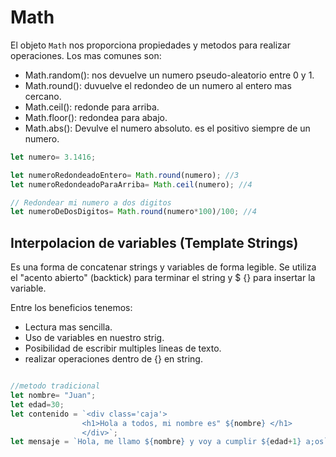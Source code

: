 # Math

El objeto `Math` nos proporciona propiedades y metodos para realizar operaciones. Los mas comunes son:

- Math.random(): nos devuelve un numero pseudo-aleatorio entre 0 y 1.
- Math.round(): duvuelve el redondeo de un numero al entero mas cercano.
- Math.ceil(): redonde para arriba.
- Math.floor(): redondea para abajo. 
- Math.abs(): Devulve el numero absoluto. es el positivo siempre de un numero. 

```js
let numero= 3.1416;

let numeroRedondeadoEntero= Math.round(numero); //3
let numeroRedondeadoParaArriba= Math.ceil(numero); //4

// Redondear mi numero a dos digitos
let numeroDeDosDigitos= Math.round(numero*100)/100; //4
```

## Interpolacion de variables (Template Strings)

Es una forma de concatenar strings y variables de forma legible. Se utiliza el "acento abierto" (backtick) para terminar el string y $ {} para insertar la variable. 

Entre los beneficios tenemos:

- Lectura mas sencilla.
- Uso de variables en nuestro strig.
- Posibilidad de escribir multiples lineas de texto.
- realizar operaciones  dentro de {} en string.

```js

//metodo tradicional
let nombre= "Juan";
let edad=30;
let contenido = `<div class='caja'> 
                <h1>Hola a todos, mi nombre es" ${nombre} </h1>
                </div>`;
let mensaje = `Hola, me llamo ${nombre} y voy a cumplir ${edad+1} a;os`;

```